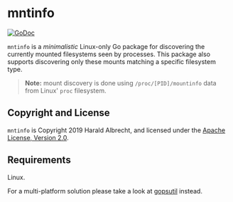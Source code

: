 # mntinfo

[![GoDoc](https://godoc.org/github.com/TheDiveO/go-mntinfo?status.svg)](http://godoc.org/github.com/TheDiveO/go-mntinfo)

`mntinfo` is a _minimalistic_ Linux-only Go package for discovering the
currently mounted filesystems seen by processes. This package also supports
discovering only these mounts matching a specific filesystem type.

> **Note:** mount discovery is done using `/proc/[PID]/mountinfo` data from
> Linux' `proc` filesystem.

## Copyright and License

`mntinfo` is Copyright 2019 Harald Albrecht, and licensed under the [Apache
License, Version 2.0](LICENSE).

## Requirements

Linux.

For a multi-platform solution please take a look at
[gopsutil](https://github.com/shirou/gopsutil) instead.
